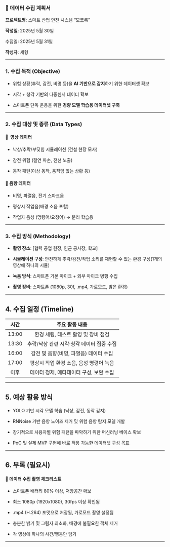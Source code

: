 ### 📄 데이터 수집 계획서  

**프로젝트명**: 스마트 산업 안전 시스템 “모쪼록”  

**작성일**: 2025년 5월 30일  

수집일: 2025년 5월 31일

**작성자**: 세형

---
### **1.** **수집 목적 (Objective)**

- 위험 상황(추락, 감전, 비명 등)을 **AI 기반으로 감지**하기 위한 데이터셋 확보
    
- 시각 + 청각 기반의 다중센서 데이터 확보
    
- 스마트폰 단독 운용을 위한 **경량 모델 학습용 데이터셋 구축**

---
### **2.** **수집 대상 및 종류 (Data Types)**

#### **🔹**  **영상 데이터**

- 낙상/추락/부딪힘 시뮬레이션 (건설 현장 모사)
    
- 감전 위험 (절연 파손, 전선 노출)
    
- 동작 패턴(이상 동작, 움직임 없는 상황 등)
    


#### **🔹** **음향 데이터**

- 비명, 파열음, 전기 스파크음
    
- 평상시 작업음(배경 소음 포함)
    
- 작업자 음성 (명령어/요청어) → 분리 학습용


---

### **3.** **수집 방식 (Methodology)**

- **촬영 장소**: [협력 공업 현장, 인근 공사장, 학교]
    
- **시뮬레이션 구성**: 안전하게 추락/감전/작업 소리를 재현할 수 있는 환경 구성(1개의 영상에 하나의 시뮬)
    
- **녹음 방식**: 스마트폰 기본 마이크 + 외부 마이크 병행 수집
    
- **촬영 장비**: 스마트폰 (1080p, 30f, .mp4, 가로모드, 밝은 환경)


---

## 4. 수집 일정 (Timeline)

  
|  시간   |         주요 활동 내용         |
| :---: | :----------------------: |
| 13:00 |  환경 세팅, 테스트 촬영 및 장비 점검   |
| 13:30 | 추락/낙상 관련 시각·청각 데이터 집중 수집 |
| 16:00 | 감전 및 음향(비명, 파열음) 데이터 수집  |
| 17:00 | 평상시 작업 환경 소음, 음성 명령어 녹음  |
|  이후   | 데이터 정제, 메타데이터 구성, 보완 수집  |
  

---

## 5. 예상 활용 방식

  

- YOLO 기반 시각 모델 학습 (낙상, 감전, 동작 감지)
	
- RNNoise 기반 음향 노이즈 제거 및 위험 음향 탐지 모델 개발
	
- 장기적으로 사용자별 위험 패턴을 파악하기 위한 머신러닝 베이스 확보
	
- PoC 및 실제 MVP 구현에 바로 적용 가능한 데이터셋 구성 목표


---

## 6. 부록 (필요시)

#### **🔹** **데이터 수집 촬영 체크리스트**
	
- 스마트폰 배터리 80% 이상, 저장공간 확보
	
- 최소 1080p (1920x1080), 30fps 이상 확인됨
	
- .mp4 (H.264) 포맷으로 저장됨, 가로모드 촬영 설정됨
	
- 충분한 밝기 및 그림자 최소화, 배경에 불필요한 객체 제거
	
- 각 영상에 하나의 사건/행동만 담기


---